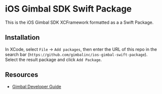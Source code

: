 # iOS Gimbal SDK Swift Package

This is the iOS Gimbal SDK XCFramework formatted as a a Swift Package.

## Installation
In XCode, select `File` -> `Add packages`, then enter the URL of this repo in the search bar (`https://github.com/gimbalinc/ios-gimbal-swift-package`). Select the result package and click `Add Package`.

## Resources
- [Gimbal Developer Guide](https://docs.gimbal.com/iosdocs/v2/devguide.html)
